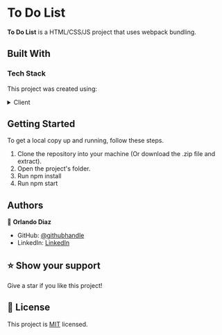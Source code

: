<!--
HOW TO USE:
This is an example of how you may give instructions on setting up your project locally.

Modify this file to match your project and remove sections that don't apply.

REQUIRED SECTIONS:
- Table of Contents
- About the Project
  - Built With
  - Live Demo
- Getting Started
- Authors
- Future Features
- Contributing
- Show your support
- Acknowledgements
- License

OPTIONAL SECTIONS:
- FAQ

After you're finished please remove all the comments and instructions!
-->

# To Do List <a name="about-project"></a>

**To Do List** is a HTML/CSS/JS project that uses webpack bundling.

## Built With <a name="built-with"></a>

### Tech Stack <a name="tech-stack"></a>

This project was created using:

<details>
  <summary>Client</summary>
  <ul>
    <li>HTML5</li>
    <li>CSS3</li>
    <li>JavaScript</li>
    <li>Webpack</li>
  </ul>
</details>

<!-- Features -->

## Getting Started <a name="getting-started"></a>

To get a local copy up and running, follow these steps.

1. Clone the repository into your machine (Or download the .zip file and extract).
2. Open the project's folder.
3. Run npm install
4. Run npm start

## Authors <a name="authors"></a>

👤 **Orlando Diaz**

- GitHub: [@githubhandle](https://github.com/ditod1)
- LinkedIn: [LinkedIn](www.linkedin.com/in/orlando-diaz-conde)

<!-- FUTURE FEATURES -->

## ⭐️ Show your support <a name="support"></a>

Give a star if you like this project!

<!-- LICENSE -->

## 📝 License <a name="license"></a>

This project is [MIT](./LICENSE) licensed.